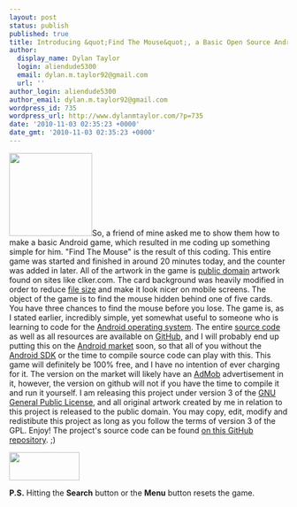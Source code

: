 ```yaml
---
layout: post
status: publish
published: true
title: Introducing &quot;Find The Mouse&quot;, a Basic Open Source Android Game!
author:
  display_name: Dylan Taylor
  login: aliendude5300
  email: dylan.m.taylor92@gmail.com
  url: ''
author_login: aliendude5300
author_email: dylan.m.taylor92@gmail.com
wordpress_id: 735
wordpress_url: http://www.dylanmtaylor.com/?p=735
date: '2010-11-03 02:35:23 +0000'
date_gmt: '2010-11-03 02:35:23 +0000'
---
```

<p><a href="http://www.dylanmtaylor.com/wp-content/uploads/2010/11/justmouse.png"><img class="alignleft size-thumbnail wp-image-736" title="Public Domain Mouse Image" src="http://www.dylanmtaylor.com/wp-content/uploads/2010/11/justmouse.png?w=150" alt="" width="150" height="150" /></a>So, a friend of mine asked me to show them how to make a basic Android game, which resulted in me coding up something simple for him. "Find The Mouse" is the result of this coding. This entire game was started and finished in around 20 minutes today, and the counter was added in later. All of the artwork in the game is <a class="zem_slink" title="Public domain" rel="wikipedia" href="http://en.wikipedia.org/wiki/Public_domain">public domain</a> artwork found on sites like clker.com. The card background was heavily modified in order to reduce <a class="zem_slink" title="File size" rel="wikipedia" href="http://en.wikipedia.org/wiki/File_size">file size</a> and make it look nicer on mobile screens. The object of the game is to find the mouse hidden behind one of five cards. You have three chances to find the mouse before you lose. The game is, as I stated earlier, incredibly simple, yet somewhat useful to someone who is learning to code for the <a class="zem_slink" title="Android" rel="homepage" href="http://code.google.com/android/">Android operating system</a>. The entire <a class="zem_slink" title="Source code" rel="wikipedia" href="http://en.wikipedia.org/wiki/Source_code">source code</a> as well as all resources are available on <a class="zem_slink" title="GitHub" rel="homepage" href="http://github.com">GitHub</a>, and I will probably end up putting this on the <a class="zem_slink" title="Android Market" rel="homepage" href="http://www.android.com/market/">Android market</a> soon, so that all of you without the <a class="zem_slink" title="Android SDK" rel="homepage" href="http://developer.android.com/sdk/index.html">Android SDK</a> or the time to compile source code can play with this. This game will definitely be 100% free, and I have no intention of ever charging for it. The version on the market will likely have an <a class="zem_slink" title="AdMob" rel="homepage" href="http://www.admob.com">AdMob</a> advertisement in it, however, the version on github will not if you have the time to compile it and run it yourself. I am releasing this project under version 3 of the <a class="zem_slink" title="GNU General Public License" rel="wikipedia" href="http://en.wikipedia.org/wiki/GNU_General_Public_License">GNU General Public License</a>, and all original artwork created by me in relation to this project is released to the public domain. You may copy, edit, modify and redistibute this project as long as you follow the terms of version 3 of the GPL. Enjoy! The project's source code can be found <a href="http://github.com/aliendude5300/Find-The-Mouse">on this GitHub repository</a>. ;)</p>
<p><a title="GNU General Public License v3" href="http://www.gnu.org/licenses/gpl-3.0-standalone.html"><img class="size-full wp-image-142 alignnone" title="GNU General Public License Version 3" src="http://www.dylanmtaylor.com/wp-content/uploads/2010/11/gplv3-127x51.png" alt="" width="127" height="51" /></a></p>
<p><strong>P.S.</strong> Hitting the <strong>Search</strong> button or the <strong>Menu</strong> button resets the game.</p>
